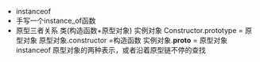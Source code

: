 - instanceof
- 手写一个instance_of函数
- 原型三者关系
   类(构造函数+原型对象) 实例对象
   Constructor.prototype = 原型对象
   原型对象.constructor =构造函数
   实例对象.__proto__ = 原型对象
   instanceof  原型对象的两种表示，或者沿着原型链不停的查找